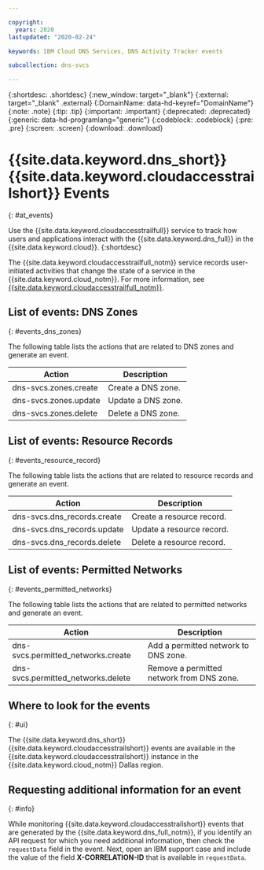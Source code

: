 ```yaml
---

copyright:
  years: 2020
lastupdated: "2020-02-24"

keywords: IBM Cloud DNS Services, DNS Activity Tracker events

subcollection: dns-svcs

---
```


{:shortdesc: .shortdesc}
{:new_window: target="_blank"}
{:external: target="_blank" .external}
{:DomainName: data-hd-keyref="DomainName"}
{:note: .note}
{:tip: .tip}
{:important: .important}
{:deprecated: .deprecated}
{:generic: data-hd-programlang="generic"}
{:codeblock: .codeblock}
{:pre: .pre}
{:screen: .screen}
{:download: .download}


# {{site.data.keyword.dns_short}} {{site.data.keyword.cloudaccesstrailshort}} Events
{: #at_events}

Use the {{site.data.keyword.cloudaccesstrailfull}} service to track how users and applications interact with the {{site.data.keyword.dns_full}} in the {{site.data.keyword.cloud}}.
{:shortdesc}

The {{site.data.keyword.cloudaccesstrailfull_notm}} service records user-initiated activities that change the state of a service in the {{site.data.keyword.cloud_notm}}. For more information, see [{{site.data.keyword.cloudaccesstrailfull_notm}}](/docs/Activity-Tracker-with-LogDNA?topic=logdnaat-getting-started).


## List of events: DNS Zones
{: #events_dns_zones}

The following table lists the actions that are related to DNS zones and generate an event.

|Action|Description|
|---|---|  
|dns-svcs.zones.create|Create a DNS zone.|
|dns-svcs.zones.update|Update a DNS zone.|
|dns-svcs.zones.delete|Delete a DNS zone.|

## List of events: Resource Records
{: #events_resource_record}

The following table lists the actions that are related to resource records and generate an event.

|Action|Description|
|---|---|  
|dns-svcs.dns_records.create|Create a resource record.|
|dns-svcs.dns_records.update|Update a resource record.|
|dns-svcs.dns_records.delete|Delete a resource record.|

## List of events: Permitted Networks
{: #events_permitted_networks}

The following table lists the actions that are related to permitted networks and generate an event.

|Action|Description|
|---|---|  
|dns-svcs.permitted_networks.create|Add a permitted network to DNS zone.|
|dns-svcs.permitted_networks.delete|Remove a permitted network from DNS zone.|

## Where to look for the events
{: #ui}

The {{site.data.keyword.dns_short}} {{site.data.keyword.cloudaccesstrailshort}} events are available in the {{site.data.keyword.cloudaccesstrailshort}} instance in the {{site.data.keyword.cloud_notm}} Dallas region.

## Requesting additional information for an event
{: #info}

While monitoring {{site.data.keyword.cloudaccesstrailshort}} events that are generated by the {{site.data.keyword.dns_full_notm}}, if you identify an API request for which you need additional information, then check the `requestData` field in the event. Next, open an IBM support case and include the value of the field **X-CORRELATION-ID** that is available in `requestData`.
